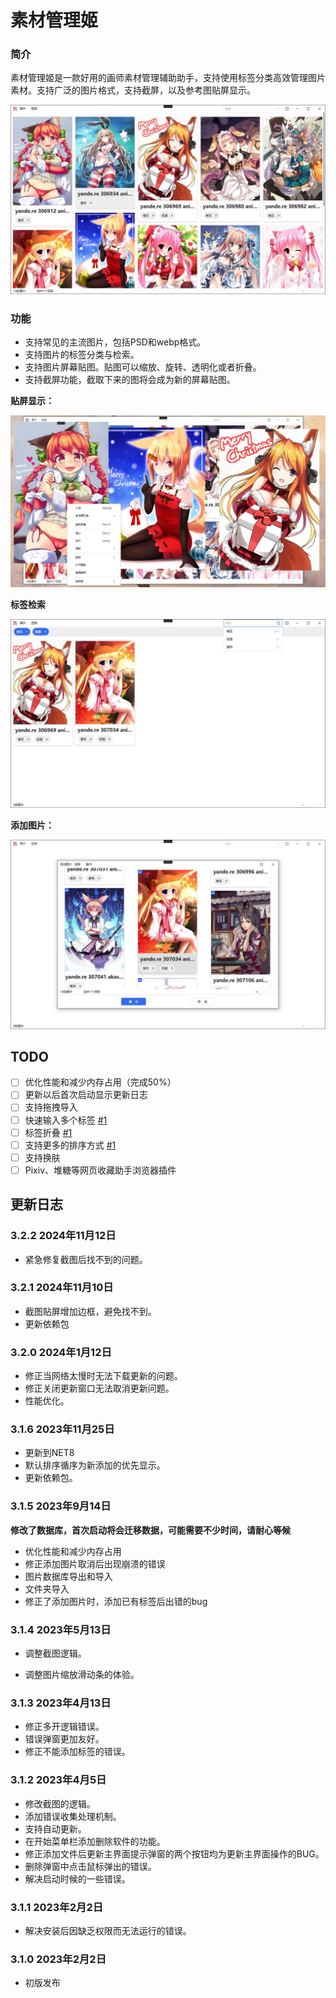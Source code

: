 #  素材管理姬

### 简介

素材管理姬是一款好用的画师素材管理辅助助手，支持使用标签分类高效管理图片素材。支持广泛的图片格式，支持截屏，以及参考图贴屏显示。

![主界面](主界面.jpg)



###  功能

- 支持常见的主流图片，包括PSD和webp格式。
- 支持图片的标签分类与检索。
- 支持图片屏幕贴图。贴图可以缩放、旋转、透明化或者折叠。
- 支持截屏功能，截取下来的图将会成为新的屏幕贴图。

**贴屏显示：**

![贴屏显示](贴屏显示.jpg)

**标签检索**

![标签检索](标签检索.jpg)

**添加图片：**

![添加图片](添加图片.jpg)

## TODO

- [ ] 优化性能和减少内存占用（完成50%）
- [ ] 更新以后首次启动显示更新日志
- [ ] 支持拖拽导入
- [ ] 快速输入多个标签 [#1](/../../issues/1)
- [ ] 标签折叠 [#1](/../../issues/1)
- [ ] 支持更多的排序方式 [#1](/../../issues/1)
- [ ] 支持换肤
- [ ] Pixiv、堆糖等网页收藏助手浏览器插件

##  更新日志

### 3.2.2 2024年11月12日

- 紧急修复截图后找不到的问题。

### 3.2.1 2024年11月10日

- 截图贴屏增加边框，避免找不到。
- 更新依赖包

### 3.2.0 2024年1月12日 

- 修正当网络太慢时无法下载更新的问题。
- 修正关闭更新窗口无法取消更新问题。
- 性能优化。

### 3.1.6 2023年11月25日

- 更新到NET8
- 默认排序循序为新添加的优先显示。
- 更新依赖包。

### 3.1.5 2023年9月14日

**修改了数据库，首次启动将会迁移数据，可能需要不少时间，请耐心等候**

- 优化性能和减少内存占用
- 修正添加图片取消后出现崩溃的错误
- 图片数据库导出和导入
- 文件夹导入
- 修正了添加图片时，添加已有标签后出错的bug

### 3.1.4 2023年5月13日

- 调整截图逻辑。

- 调整图片缩放滑动条的体验。

  

### 3.1.3 2023年4月13日

- 修正多开逻辑错误。
- 错误弹窗更加友好。
- 修正不能添加标签的错误。



### 3.1.2 2023年4月5日

- 修改截图的逻辑。
- 添加错误收集处理机制。
- 支持自动更新。
- 在开始菜单栏添加删除软件的功能。
- 修正添加文件后更新主界面提示弹窗的两个按钮均为更新主界面操作的BUG。
- 删除弹窗中点击鼠标弹出的错误。
- 解决启动时候的一些错误。



### 3.1.1 2023年2月2日

- 解决安装后因缺乏权限而无法运行的错误。



### 3.1.0 2023年2月2日

- 初版发布

